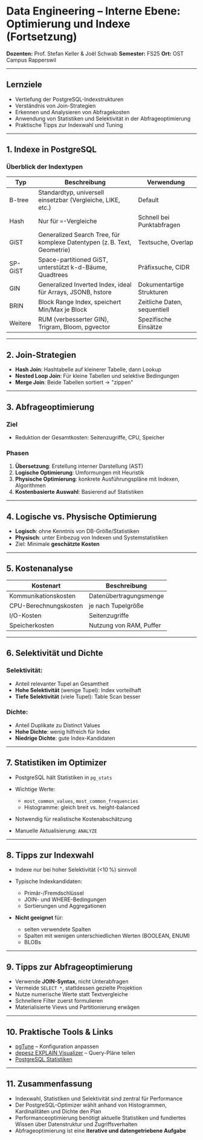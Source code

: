 # Data Engineering – Interne Ebene: Optimierung und Indexe (Fortsetzung)

**Dozenten:** Prof. Stefan Keller & Joël Schwab
**Semester:** FS25
**Ort:** OST Campus Rapperswil

---

## Lernziele

* Vertiefung der PostgreSQL-Indexstrukturen
* Verständnis von Join-Strategien
* Erkennen und Analysieren von Abfragekosten
* Anwendung von Statistiken und Selektivität in der Abfrageoptimierung
* Praktische Tipps zur Indexwahl und Tuning

---

## 1. Indexe in PostgreSQL

### Überblick der Indextypen

| Typ     | Beschreibung                                                             | Verwendung                   |
| ------- | ------------------------------------------------------------------------ | ---------------------------- |
| B-tree  | Standardtyp, universell einsetzbar (Vergleiche, LIKE, etc.)              | Default                      |
| Hash    | Nur für `=`-Vergleiche                                                   | Schnell bei Punktabfragen    |
| GiST    | Generalized Search Tree, für komplexe Datentypen (z. B. Text, Geometrie) | Textsuche, Overlap           |
| SP-GiST | Space-partitioned GiST, unterstützt k-d-Bäume, Quadtrees                 | Präfixsuche, CIDR            |
| GIN     | Generalized Inverted Index, ideal für Arrays, JSONB, hstore              | Dokumentartige Strukturen    |
| BRIN    | Block Range Index, speichert Min/Max je Block                            | Zeitliche Daten, sequentiell |
| Weitere | RUM (verbesserter GIN), Trigram, Bloom, pgvector                         | Spezifische Einsätze         |

---

## 2. Join-Strategien

* **Hash Join**: Hashtabelle auf kleinerer Tabelle, dann Lookup
* **Nested Loop Join**: Für kleine Tabellen und selektive Bedingungen
* **Merge Join**: Beide Tabellen sortiert → "zippen"

---

## 3. Abfrageoptimierung

### Ziel

* Reduktion der Gesamtkosten: Seitenzugriffe, CPU, Speicher

### Phasen

1. **Übersetzung**: Erstellung interner Darstellung (AST)
2. **Logische Optimierung**: Umformungen mit Heuristik
3. **Physische Optimierung**: konkrete Ausführungspläne mit Indexen, Algorithmen
4. **Kostenbasierte Auswahl**: Basierend auf Statistiken

---

## 4. Logische vs. Physische Optimierung

* **Logisch**: ohne Kenntnis von DB-Größe/Statistiken
* **Physisch**: unter Einbezug von Indexen und Systemstatistiken
* Ziel: Minimale **geschätzte Kosten**

---

## 5. Kostenanalyse

| Kostenart             | Beschreibung            |
| --------------------- | ----------------------- |
| Kommunikationskosten  | Datenübertragungsmenge  |
| CPU-Berechnungskosten | je nach Tupelgröße      |
| I/O-Kosten            | Seitenzugriffe          |
| Speicherkosten        | Nutzung von RAM, Puffer |

---

## 6. Selektivität und Dichte

### Selektivität:

* Anteil relevanter Tupel an Gesamtheit
* **Hohe Selektivität** (wenige Tupel): Index vorteilhaft
* **Tiefe Selektivität** (viele Tupel): Table Scan besser

### Dichte:

* Anteil Duplikate zu Distinct Values
* **Hohe Dichte**: wenig hilfreich für Index
* **Niedrige Dichte**: gute Index-Kandidaten

---

## 7. Statistiken im Optimizer

* PostgreSQL hält Statistiken in `pg_stats`
* Wichtige Werte:

  * `most_common_values`, `most_common_frequencies`
  * Histogramme: gleich breit vs. height-balanced
* Notwendig für realistische Kostenabschätzung
* Manuelle Aktualisierung: `ANALYZE`

---

## 8. Tipps zur Indexwahl

* Indexe nur bei hoher Selektivität (<10 %) sinnvoll

* Typische Indexkandidaten:

  * Primär-/Fremdschlüssel
  * JOIN- und WHERE-Bedingungen
  * Sortierungen und Aggregationen

* **Nicht geeignet** für:

  * selten verwendete Spalten
  * Spalten mit wenigen unterschiedlichen Werten (BOOLEAN, ENUM)
  * BLOBs

---

## 9. Tipps zur Abfrageoptimierung

* Verwende **JOIN-Syntax**, nicht Unterabfragen
* Vermeide `SELECT *`, stattdessen gezielte Projektion
* Nutze numerische Werte statt Textvergleiche
* Schnellere Filter zuerst formulieren
* Materialisierte Views und Partitionierung erwägen

---

## 10. Praktische Tools & Links

* [pgTune](https://pgtune.leopard.in.ua/) – Konfiguration anpassen
* [depesz EXPLAIN Visualizer](https://explain.depesz.com/) – Query-Pläne teilen
* [PostgreSQL Statistiken](https://www.postgresql.org/docs/current/sql-analyze.html)

---

## 11. Zusammenfassung

* Indexwahl, Statistiken und Selektivität sind zentral für Performance
* Der PostgreSQL-Optimizer wählt anhand von Histogrammen, Kardinalitäten und Dichte den Plan
* Performanceoptimierung benötigt aktuelle Statistiken und fundiertes Wissen über Datenstruktur und Zugriffsverhalten
* Abfrageoptimierung ist eine **iterative und datengetriebene Aufgabe**

